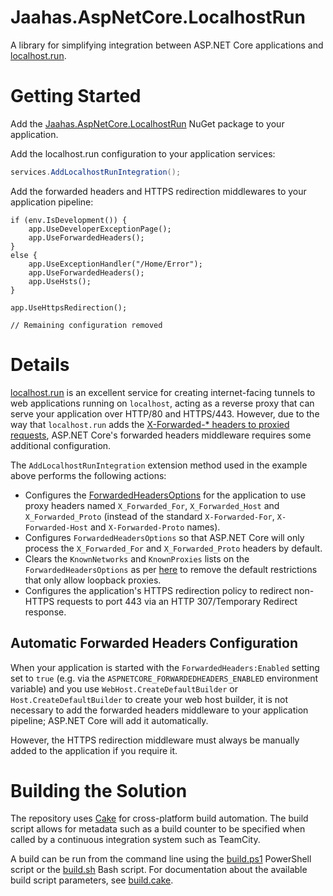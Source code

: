 # Jaahas.AspNetCore.LocalhostRun

A library for simplifying integration between ASP.NET Core applications and [localhost.run](https://localhost.run/).


# Getting Started

Add the [Jaahas.AspNetCore.LocalhostRun](https://www.nuget.org/packages/Jaahas.AspNetCore.LocalhostRun) NuGet package to your application.

Add the localhost.run configuration to your application services:

```csharp
services.AddLocalhostRunIntegration();
```

Add the forwarded headers and HTTPS redirection middlewares to your application pipeline:

```
if (env.IsDevelopment()) {
    app.UseDeveloperExceptionPage();
    app.UseForwardedHeaders();
}
else {
    app.UseExceptionHandler("/Home/Error");
    app.UseForwardedHeaders();
    app.UseHsts();
}

app.UseHttpsRedirection();

// Remaining configuration removed
```


# Details

[localhost.run](https://localhost.run/) is an excellent service for creating internet-facing tunnels to web applications running on `localhost`, acting as a reverse proxy that can serve your application over HTTP/80 and HTTPS/443. However, due to the way that `localhost.run` adds the [X-Forwarded-* headers to proxied requests](https://localhost.run/docs/http-tunnels#proxy-headers), ASP.NET Core's forwarded headers middleware requires some additional configuration.

The `AddLocalhostRunIntegration` extension method used in the example above performs the following actions:

- Configures the [ForwardedHeadersOptions](https://docs.microsoft.com/en-us/dotnet/api/microsoft.aspnetcore.builder.forwardedheadersoptions) for the application to use proxy headers named `X_Forwarded_For`, `X_Forwarded_Host` and `X_Forwarded_Proto` (instead of the standard `X-Forwarded-For`, `X-Forwarded-Host` and `X-Forwarded-Proto` names).
- Configures `ForwardedHeadersOptions` so that ASP.NET Core will only process the `X_Forwarded_For` and `X_Forwarded_Proto` headers by default.
- Clears the `KnownNetworks` and `KnownProxies` lists on the `ForwardedHeadersOptions` as per [here](https://docs.microsoft.com/en-us/aspnet/core/host-and-deploy/proxy-load-balancer#forward-the-scheme-for-linux-and-non-iis-reverse-proxies) to remove the default restrictions that only allow loopback proxies.
- Configures the application's HTTPS redirection policy to redirect non-HTTPS requests to port 443 via an HTTP 307/Temporary Redirect response.


## Automatic Forwarded Headers Configuration

When your application is started with the `ForwardedHeaders:Enabled` setting set to `true` (e.g. via the `ASPNETCORE_FORWARDEDHEADERS_ENABLED` environment variable) and you use `WebHost.CreateDefaultBuilder` or `Host.CreateDefaultBuilder` to create your web host builder, it is not necessary to add the forwarded headers middleware to your application pipeline; ASP.NET Core will add it automatically.

However, the HTTPS redirection middleware must always be manually added to the application if you require it.



# Building the Solution

The repository uses [Cake](https://cakebuild.net/) for cross-platform build automation. The build script allows for metadata such as a build counter to be specified when called by a continuous integration system such as TeamCity.

A build can be run from the command line using the [build.ps1](/build.ps1) PowerShell script or the [build.sh](/build.sh) Bash script. For documentation about the available build script parameters, see [build.cake](/build.cake).
